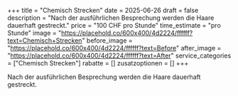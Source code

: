 +++
title = "Chemisch Strecken"
date = 2025-06-26
draft = false
description = "Nach der ausführlichen Besprechung werden die Haare dauerhaft gestreckt."
price = "100 CHF pro Stunde"
time_estimate = "pro Stunde"
image = "https://placehold.co/600x400/4d2224/ffffff?text=Chemisch+Strecken"
before_image = "https://placehold.co/600x400/4d2224/ffffff?text=Before"
after_image = "https://placehold.co/600x400/4d2224/ffffff?text=After"
service_categories = ["Chemisch Strecken"]
rabatte = []
zusatzoptionen = []
+++

Nach der ausführlichen Besprechung werden die Haare dauerhaft gestreckt.
